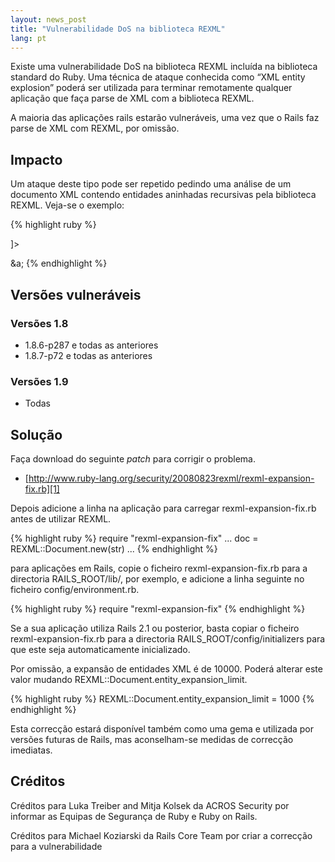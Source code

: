 ```yaml
---
layout: news_post
title: "Vulnerabilidade DoS na biblioteca REXML"
lang: pt
---
```


Existe uma vulnerabilidade DoS na biblioteca REXML incluída na
biblioteca standard do Ruby. Uma técnica de ataque conhecida como “XML
entity explosion” poderá ser utilizada para terminar remotamente
qualquer aplicação que faça parse de XML com a biblioteca REXML.

A maioria das aplicações rails estarão vulneráveis, uma vez que o Rails
faz parse de XML com REXML, por omissão.

## Impacto

Um ataque deste tipo pode ser repetido pedindo uma análise de um
documento XML contendo entidades aninhadas recursivas pela biblioteca
REXML. Veja-se o exemplo:

{% highlight ruby %}
<?xml version="1.0" encoding="UTF-8"?>

<!DOCTYPE member [
  <!ENTITY a "&b;&b;&b;&b;&b;&b;&b;&b;&b;&b;">
  <!ENTITY b "&c;&c;&c;&c;&c;&c;&c;&c;&c;&c;">
  <!ENTITY c "&d;&d;&d;&d;&d;&d;&d;&d;&d;&d;">
  <!ENTITY d "&e;&e;&e;&e;&e;&e;&e;&e;&e;&e;">
  <!ENTITY e "&f;&f;&f;&f;&f;&f;&f;&f;&f;&f;">
  <!ENTITY f "&g;&g;&g;&g;&g;&g;&g;&g;&g;&g;">
  <!ENTITY g "xxxxxxxxxxxxxxxxxxxxxxxxxxxxxx">
]>

<member>
&a;
</member>
{% endhighlight %}

## Versões vulneráveis

### Versões 1.8

* 1\.8.6-p287 e todas as anteriores
* 1\.8.7-p72 e todas as anteriores

### Versões 1.9

* Todas

## Solução

Faça download do seguinte *patch* para corrigir o problema.

* [http://www.ruby-lang.org/security/20080823rexml/rexml-expansion-fix.rb][1]

Depois adicione a linha na aplicação para carregar
rexml-expansion-fix.rb antes de utilizar REXML.

{% highlight ruby %}
require "rexml-expansion-fix"
 ...
 doc = REXML::Document.new(str)
 ...
{% endhighlight %}

 para aplicações em Rails, copie o ficheiro rexml-expansion-fix.rb para a directoria RAILS\_ROOT/lib/, por exemplo, e adicione a linha seguinte no ficheiro config/environment.rb.

{% highlight ruby %}
require "rexml-expansion-fix"
{% endhighlight %}

Se a sua aplicação utiliza Rails 2.1 ou posterior, basta copiar o
ficheiro rexml-expansion-fix.rb para a directoria
RAILS\_ROOT/config/initializers para que este seja automaticamente
inicializado.

Por omissão, a expansão de entidades XML é de 10000. Poderá alterar este
valor mudando REXML::Document.entity\_expansion\_limit.

{% highlight ruby %}
REXML::Document.entity_expansion_limit = 1000
{% endhighlight %}

Esta correcção estará disponível também como uma gema e utilizada por
versões futuras de Rails, mas aconselham-se medidas de correcção
imediatas.

## Créditos

Créditos para Luka Treiber and Mitja Kolsek da ACROS Security por
informar as Equipas de Segurança de Ruby e Ruby on Rails.

Créditos para Michael Koziarski da Rails Core Team por criar a correcção
para a vulnerabilidade



[1]: /security/20080823rexml/rexml-expansion-fix.rb 

